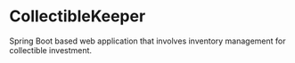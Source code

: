 # CollectibleKeeper
Spring Boot based web application that involves inventory management for collectible investment.
